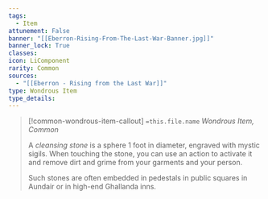 ```yaml
---
tags:
  - Item
attunement: False
banner: "[[Eberron-Rising-From-The-Last-War-Banner.jpg]]"
banner_lock: True
classes:
icon: LiComponent
rarity: Common
sources:
  - "[[Eberron - Rising from the Last War]]"
type: Wondrous Item
type_details: 
---
```

>[!common-wondrous-item-callout] `=this.file.name`
>*Wondrous Item, Common*
>
>A *cleansing stone* is a sphere 1 foot in diameter, engraved with mystic sigils. When touching the stone, you can use an action to activate it and remove dirt and grime from your garments and your person.
>
>Such stones are often embedded in pedestals in public squares in Aundair or in high-end Ghallanda inns.
>
>
